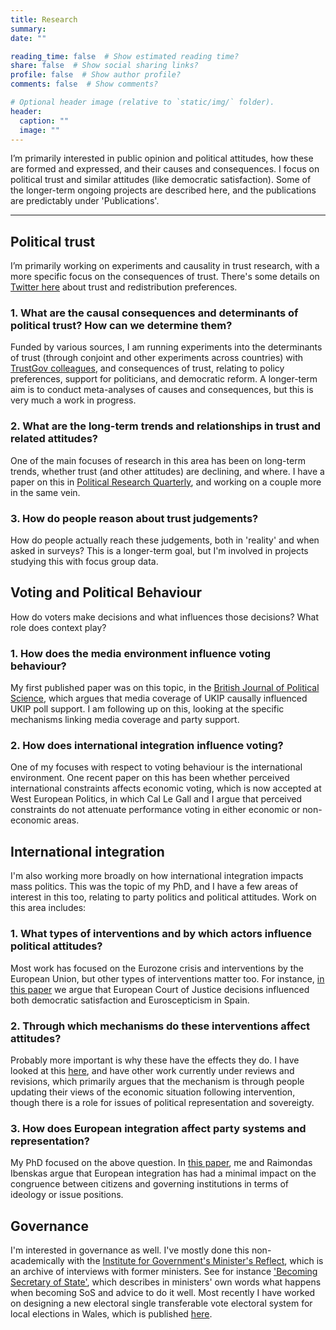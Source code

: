```yaml
---
title: Research
summary: 
date: ""

reading_time: false  # Show estimated reading time?
share: false  # Show social sharing links?
profile: false  # Show author profile?
comments: false  # Show comments?

# Optional header image (relative to `static/img/` folder).
header:
  caption: ""
  image: ""
---
```


I’m primarily interested in public opinion and political attitudes, how these are formed and expressed, and their causes and consequences. I focus on political trust and similar attitudes (like democratic satisfaction). Some of the longer-term ongoing projects are described here, and the publications are predictably under 'Publications'. 

-------------------------------------

## Political trust

I’m primarily working on experiments and causality in trust research, with a more specific focus on the consequences of trust. There's some details on [Twitter here](https://twitter.com/DanJDevine/status/1359554155703119875) about trust and redistribution preferences.

### 1. What are the causal consequences and determinants of political trust? How can we determine them?

Funded by various sources, I am running experiments into the determinants of trust (through conjoint and other experiments across countries) with [TrustGov colleagues](https://trustgov.net), and consequences of trust, relating to policy preferences, support for politicians, and democratic reform. A longer-term aim is to conduct meta-analyses of causes and consequences, but this is very much a work in progress. 

### 2. What are the long-term trends and relationships in trust and related attitudes? 

One of the main focuses of research in this area has been on long-term trends, whether trust (and other attitudes) are declining, and where. I have a paper on this in [Political Research Quarterly](https://journals.sagepub.com/doi/full/10.1177/10659129211009605), and working on a couple more in the same vein. 

### 3. How do people reason about trust judgements? 

How do people actually reach these judgements, both in 'reality' and when asked in surveys? This is a longer-term goal, but I'm involved in projects studying this with focus group data. 

## Voting and Political Behaviour

How do voters make decisions and what influences those decisions? What role does context play?

### 1. How does the media environment influence voting behaviour?

My first published paper was on this topic, in the [British Journal of Political Science](https://www.cambridge.org/core/product/identifier/S0007123418000145/type/journal_article), which argues that media coverage of UKIP causally influenced UKIP poll support. I am following up on this, looking at the specific mechanisms linking media coverage and party support. 

### 2. How does international integration influence voting?

One of my focuses with respect to voting behaviour is the international environment. One recent paper on this has been whether perceived international constraints affects economic voting, which is now accepted at West European Politics, in which Cal Le Gall and I argue that perceived constraints do not attenuate performance voting in either economic or non-economic areas. 

## International integration

I'm also working more broadly on how international integration impacts mass politics. This was the topic of my PhD, and I have a few areas of interest in this too, relating to party politics and political attitudes. Work on this area includes:

### 1. What types of interventions and by which actors influence political attitudes?

Most work has focused on the Eurozone crisis and interventions by the European Union, but other types of interventions matter too. For instance, [in this paper](https://www.tandfonline.com/doi/abs/10.1080/13501763.2021.1901963?journalCode=rjpp20) we argue that European Court of Justice decisions influenced both democratic satisfaction and Euroscepticism in Spain.

### 2. Through which mechanisms do these interventions affect attitudes? 

Probably more important is why these have the effects they do. I have looked at this [here](https://www.tandfonline.com/doi/full/10.1080/01402382.2019.1675130), and have other work currently under reviews and revisions, which primarily argues that the mechanism is through people updating their views of the economic situation following intervention, though there is a role for issues of political representation and sovereigty. 

### 3. How does European integration affect party systems and representation?

My PhD focused on the above question. In [this paper](https://journals.sagepub.com/doi/full/10.1177/14651165211024936), me and Raimondas Ibenskas argue that European integration has had a minimal impact on the congruence between citizens and governing institutions in terms of ideology or issue positions. 

## Governance

I'm interested in governance as well. I've mostly done this non-academically with the [Institute for Government's Minister's Reflect](https://www.instituteforgovernment.org.uk/our-work/professional-development/ministers-reflect), which is an archive of interviews with former ministers. See for instance ['Becoming Secretary of State'](https://www.instituteforgovernment.org.uk/sites/default/files/publications/becoming-secretary-of-state-final.pdf), which describes in ministers' own words what happens when becoming SoS and advice to do it well. Most recently I have worked on designing a new electoral single transferable vote electoral system for local elections in Wales, which is published [here](https://gov.wales/sites/default/files/statistics-and-research/2021-03/implementation-of-a-single-transferable-vote-system-for-local-elections-in-wales.pdf). 


